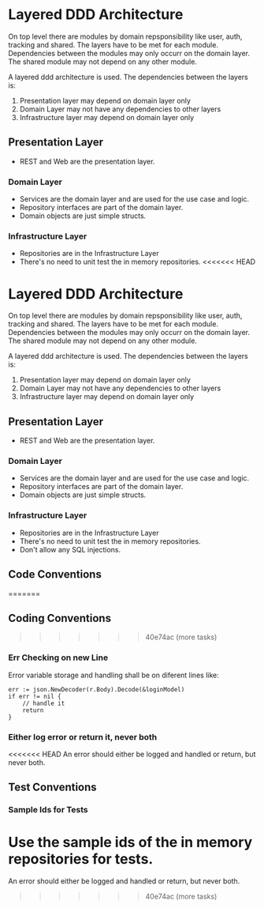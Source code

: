 # Layered DDD Architecture

On top level there are modules by domain repsponsibility like user, auth, tracking and shared. The layers have to be met for each module. Dependencies between the modules may only occurr on the domain layer. The shared module may not depend on any other module.

A layered ddd architecture is used. The dependencies between the layers is:

1. Presentation layer may depend on domain layer only
2. Domain Layer may not have any dependencies to other layers
3. Infrastructure layer may depend on domain layer only

## Presentation Layer

- REST and Web are the presentation layer.

### Domain Layer

- Services are the domain layer and are used for the use case and logic.
- Repository interfaces are part of the domain layer.
- Domain objects are just simple structs.

### Infrastructure Layer

- Repositories are in the Infrastructure Layer
- There's no need to unit test the in memory repositories.
<<<<<<< HEAD
# Layered DDD Architecture

On top level there are modules by domain repsponsibility like user, auth, tracking and shared. The layers have to be met for each module. Dependencies between the modules may only occurr on the domain layer. The shared module may not depend on any other module.

A layered ddd architecture is used. The dependencies between the layers is:

1. Presentation layer may depend on domain layer only
2. Domain Layer may not have any dependencies to other layers
3. Infrastructure layer may depend on domain layer only

## Presentation Layer

- REST and Web are the presentation layer.

### Domain Layer

- Services are the domain layer and are used for the use case and logic.
- Repository interfaces are part of the domain layer.
- Domain objects are just simple structs.

### Infrastructure Layer

- Repositories are in the Infrastructure Layer
- There's no need to unit test the in memory repositories.
- Don't allow any SQL injections.

## Code Conventions
=======


## Coding Conventions
>>>>>>> 40e74ac (more tasks)

### Err Checking on new Line

Error variable storage and handling shall be on diferent lines like:

```
err := json.NewDecoder(r.Body).Decode(&loginModel)
if err != nil {
    // handle it
	return
}
```

### Either log error or return it, never both

<<<<<<< HEAD
An error should either be logged and handled or return, but never both.


## Test Conventions

### Sample Ids for Tests

Use the sample ids of the in memory repositories for tests.
=======
An error should either be logged and handled or return, but never both.
>>>>>>> 40e74ac (more tasks)
